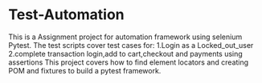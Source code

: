 # Test-Automation
This is a Assignment project for automation framework using selenium Pytest.
The test scripts cover test cases for:
   1.Login as a Locked_out_user
   2.complete transaction login,add to cart,checkout and payments using assertions 
This project covers how to find element locators and creating POM and fixtures to build a pytest framework.
